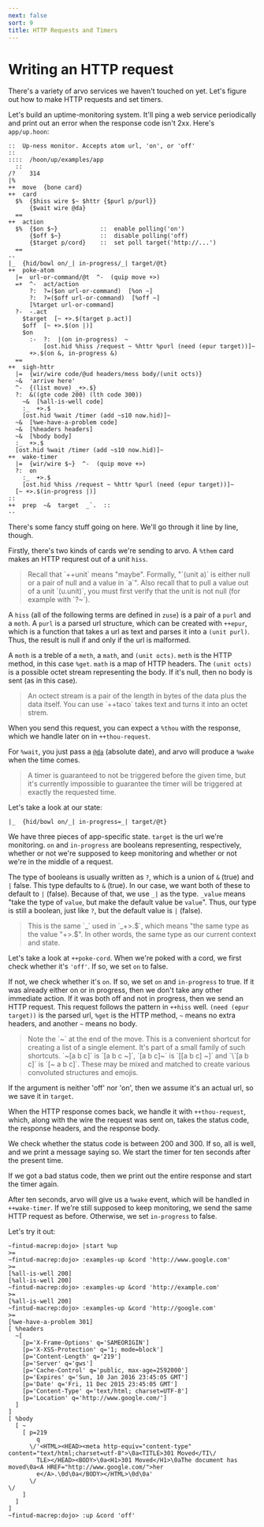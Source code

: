 ```yaml
---
next: false
sort: 9
title: HTTP Requests and Timers
---
```


# Writing an HTTP request

There's a variety of arvo services we haven't touched on yet.
Let's figure out how to make HTTP requests and set timers.

Let's build an uptime-monitoring system.  It'll ping a web
service periodically and print out an error when the response
code isn't 2xx.  Here's `app/up.hoon`:

```
::  Up-ness monitor. Accepts atom url, 'on', or 'off'
::
::::  /hoon/up/examples/app
  ::
/?    314
|%
++  move  {bone card}
++  card
  $%  {$hiss wire $~ $httr {$purl p/purl}}
      {$wait wire @da}
  ==
++  action
  $%  {$on $~}            ::  enable polling('on')
      {$off $~}           ::  disable polling('off)
      {$target p/cord}    ::  set poll target('http://...')
  ==
--
|_  {hid/bowl on/_| in-progress/_| target/@t}
++  poke-atom
  |=  url-or-command/@t  ^-  (quip move +>)
  =+  ^-  act/action
      ?:  ?=($on url-or-command)  [%on ~]
      ?:  ?=($off url-or-command)  [%off ~]
      [%target url-or-command]
  ?-  -.act
    $target  [~ +>.$(target p.act)]
    $off  [~ +>.$(on |)]
    $on
      :-  ?:  |(on in-progress)  ~
          [ost.hid %hiss /request ~ %httr %purl (need (epur target))]~
      +>.$(on &, in-progress &)
  ==
++  sigh-httr
  |=  {wir/wire code/@ud headers/mess body/(unit octs)}
  ~&  'arrive here'
  ^-  {(list move) _+>.$}
  ?:  &((gte code 200) (lth code 300))
    ~&  [%all-is-well code]
    :_  +>.$
    [ost.hid %wait /timer (add ~s10 now.hid)]~
  ~&  [%we-have-a-problem code]
  ~&  [%headers headers]
  ~&  [%body body]
  :_  +>.$
  [ost.hid %wait /timer (add ~s10 now.hid)]~
++  wake-timer
  |=  {wir/wire $~}  ^-  (quip move +>)
  ?:  on
    :_  +>.$
    [ost.hid %hiss /request ~ %httr %purl (need (epur target))]~
  [~ +>.$(in-progress |)]
::
++  prep  ~&  target  _`.  ::
--
```

There's some fancy stuff going on here.  We'll go through it line by
line, though.

Firstly, there's two kinds of cards we're sending to arvo.  A
`%them` card makes an HTTP requrest out of a unit `hiss`.

<blockquote class="blockquote">
Recall that `++unit` means "maybe".  Formally, "`(unit a)` is
either null or a pair of null and a value in `a`". Also recall
that to pull a value out of a unit `(u.unit)`, you must first
verify that the unit is not null (for example with `?~`).
</blockquote>

A `hiss` (all of the following terms are defined in `zuse`) is a
pair of a `purl` and a `moth`.  A `purl` is a parsed url
structure, which can be created with `++epur`, which is a
function that takes a url as text and parses it into a `(unit
purl)`.  Thus, the result is null if and only if the url is malformed.

A `moth` is a treble of a `meth`, a `math`, and `(unit octs)`.
`meth` is the HTTP method, in this case `%get`.  `math` is a map
of HTTP headers.  The `(unit octs)` is a possible octet stream
representing the body.  If it's null, then no body is sent (as in
this case).

<blockquote class="blockquote">
An octect stream is a pair of the length in bytes of the data
plus the data itself.  You can use `++taco` takes text and
turns it into an octet strem.
</blockquote>

When you send this request, you can expect a `%thou` with the
response, which we handle later on in `++thou-request`.

For `%wait`, you just pass a [`@da`]() (absolute date), and arvo will
produce a `%wake` when the time comes.

<blockquote class="blockquote">
A timer is guaranteed to not be triggered before the given
time, but it's currently impossible to guarantee the timer will be
triggered at exactly the requested time.
</blockquote>

Let's take a look at our state:

```
|_  {hid/bowl on/_| in-progress=_| target/@t}
```

We have three pieces of app-specific state.  `target` is the url
we're monitoring.  `on` and `in-progress` are booleans
representing, respectively, whether or not we're supposed to keep
monitoring and whether or not we're in the middle of a request.

The type of booleans is usually written as `?`, which is a union
of `&` (true) and `|` false.  This type defaults to `&` (true).  In our
case, we want both of these to default to `|` (false).  Because
of that, we use `_|` as the type.  `_value` means "take the type
of `value`, but make the default value be `value`".  Thus, our
type is still a boolean, just like `?`, but the default value is
`|` (false).

<blockquote class="blockquote">
This is the same `_` used in `_+>.$`, which means "the same
type as the value "+>.$".  In other words, the same type as our
current context and state.
</blockquote>

Let's take a look at `++poke-cord`.  When we're poked with a
cord, we first check whether it's `'off'`.  If so, we set `on` to
false.

If not, we check whether it's `on`.  If so, we set `on` and
`in-progress` to true.  If it was already either on or in
progress, then we don't take any other immediate action.  If it
was both off and not in progress, then we send an HTTP request.
This request follows the pattern in `++hiss` well.  `(need (epur
target))`  is the parsed url, `%get` is the HTTP method, `~`
means no extra headers, and another `~` means no body.

<blockquote class="blockquote">
Note the `~` at the end of the move.  This is a convenient
shortcut for creating a list of a single element.  It's part of
a small family of such shortcuts.  `~[a b c]` is `[a b c ~]`,
`[a b c]~` is `[[a b c] ~]` and `\`[a b c]` is `[~ a b c]`.
These may be mixed and matched to create various convoluted
structures and emojis.
</blockquote>

If the argument is neither 'off' nor 'on', then we assume it's an
actual url, so we save it in `target`.

When the HTTP response comes back, we handle it with
`++thou-request`, which, along with the wire the request was sent
on, takes the status code, the response headers, and the response
body.

We check whether the status code is between 200 and 300.  If so,
all is well, and we print a message saying so.  We start the
timer for ten seconds after the present time.

If we got a bad status code, then we print out the entire
response and start the timer again.

After ten seconds, arvo will give us a `%wake` event, which will
be handled in `++wake-timer`.  If we're still supposed to keep
monitoring, we send the same HTTP request as before.  Otherwise,
we set `in-progress` to false.

Let's try it out:

```
~fintud-macrep:dojo> |start %up
>=
~fintud-macrep:dojo> :examples-up &cord 'http://www.google.com'
>=
[%all-is-well 200]
[%all-is-well 200]
~fintud-macrep:dojo> :examples-up &cord 'http://example.com'
>=
[%all-is-well 200]
~fintud-macrep:dojo> :examples-up &cord 'http://google.com'
>=
[%we-have-a-problem 301]
[ %headers
  ~[
    [p='X-Frame-Options' q='SAMEORIGIN']
    [p='X-XSS-Protection' q='1; mode=block']
    [p='Content-Length' q='219']
    [p='Server' q='gws']
    [p='Cache-Control' q='public, max-age=2592000']
    [p='Expires' q='Sun, 10 Jan 2016 23:45:05 GMT']
    [p='Date' q='Fri, 11 Dec 2015 23:45:05 GMT']
    [p='Content-Type' q='text/html; charset=UTF-8']
    [p='Location' q='http://www.google.com/']
  ]
]
[ %body
  [ ~
    [ p=219
        q
      \/'<HTML><HEAD><meta http-equiv="content-type" content="text/html;charset=utf-8">\0a<TITLE>301 Moved</TI\/
        TLE></HEAD><BODY>\0a<H1>301 Moved</H1>\0aThe document has moved\0a<A HREF="http://www.google.com/">her
        e</A>.\0d\0a</BODY></HTML>\0d\0a'
      \/                                                                                                      \/
    ]
  ]
]
~fintud-macrep:dojo> :up &cord 'off'
```
